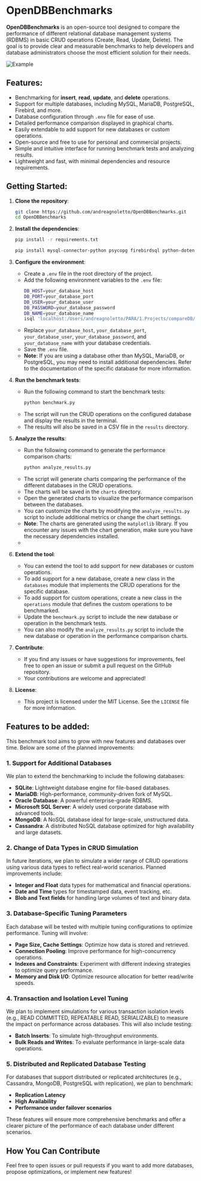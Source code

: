 # OpenDBBenchmarks

**OpenDBBenchmarks** is an open-source tool designed to compare the performance of different relational database management systems (RDBMS) in basic CRUD operations (Create, Read, Update, Delete). The goal is to provide clear and measurable benchmarks to help developers and database administrators choose the most efficient solution for their needs.

![Example](https://user-images.githubusercontent.com/91411698/134765073-3b3b3b7b-3b7b-4b7b-8b7b-3b7b3b7b3b7b.png)

## Features:
- Benchmarking for **insert**, **read**, **update**, and **delete** operations.
- Support for multiple databases, including MySQL, MariaDB, PostgreSQL, Firebird, and more.
- Database configuration through `.env` file for ease of use.
- Detailed performance comparison displayed in graphical charts.
- Easily extendable to add support for new databases or custom operations.
- Open-source and free to use for personal and commercial projects.
- Simple and intuitive interface for running benchmark tests and analyzing results.
- Lightweight and fast, with minimal dependencies and resource requirements.

## Getting Started:
1. **Clone the repository**:
   ```bash
   git clone https://github.com/andreagnoletto/OpenDBBenchmarks.git
   cd OpenDBBenchmarks
    ```
2. **Install the dependencies**:
   ```bash
   pip install -r requirements.txt
   ```
   ```bash
   pip install mysql-connector-python psycopg firebirdsql python-dotenv matplotlib
   ```
3. **Configure the environment**:
    - Create a `.env` file in the root directory of the project.
    - Add the following environment variables to the `.env` file:
        ```bash
        DB_HOST=your_database_host
        DB_PORT=your_database_port
        DB_USER=your_database_user
        DB_PASSWORD=your_database_password
        DB_NAME=your_database_name
        isql 'localhost:/Users/andreagnoletto/PARA/1.Projects/compareDB/firebird.fbd' -user SYSDBA -password masterkey

        ```
    - Replace `your_database_host`, `your_database_port`, `your_database_user`, `your_database_password`, and `your_database_name` with your database credentials.
    - Save the `.env` file.
    - **Note**: If you are using a database other than MySQL, MariaDB, or PostgreSQL, you may need to install additional dependencies. Refer to the documentation of the specific database for more information.
   
4. **Run the benchmark tests**:
    - Run the following command to start the benchmark tests:
        ```bash
        python benchmark.py
        ```
    - The script will run the CRUD operations on the configured database and display the results in the terminal.
    - The results will also be saved in a CSV file in the `results` directory.
5. **Analyze the results**:
    - Run the following command to generate the performance comparison charts:
        ```bash
        python analyze_results.py
        ```
    - The script will generate charts comparing the performance of the different databases in the CRUD operations.
    - The charts will be saved in the `charts` directory.
    - Open the generated charts to visualize the performance comparison between the databases.
    - You can customize the charts by modifying the `analyze_results.py` script to include additional metrics or change the chart settings.
    - **Note**: The charts are generated using the `matplotlib` library. If you encounter any issues with the chart generation, make sure you have the necessary dependencies installed.
    - 
6. **Extend the tool**:
    - You can extend the tool to add support for new databases or custom operations.
    - To add support for a new database, create a new class in the `databases` module that implements the CRUD operations for the specific database.
    - To add support for custom operations, create a new class in the `operations` module that defines the custom operations to be benchmarked.
    - Update the `benchmark.py` script to include the new database or operation in the benchmark tests.
    - You can also modify the `analyze_results.py` script to include the new database or operation in the performance comparison charts.
7. **Contribute**:
    - If you find any issues or have suggestions for improvements, feel free to open an issue or submit a pull request on the GitHub repository.
    - Your contributions are welcome and appreciated!
8. **License**:
    - This project is licensed under the MIT License. See the `LICENSE` file for more information.

## Features to be added:
This benchmark tool aims to grow with new features and databases over time. Below are some of the planned improvements:

### 1. Support for Additional Databases
We plan to extend the benchmarking to include the following databases:
- **SQLite**: Lightweight database engine for file-based databases.
- **MariaDB**: High-performance, community-driven fork of MySQL.
- **Oracle Database**: A powerful enterprise-grade RDBMS.
- **Microsoft SQL Server**: A widely used corporate database with advanced tools.
- **MongoDB**: A NoSQL database ideal for large-scale, unstructured data.
- **Cassandra**: A distributed NoSQL database optimized for high availability and large datasets.

### 2. Change of Data Types in CRUD Simulation
In future iterations, we plan to simulate a wider range of CRUD operations using various data types to reflect real-world scenarios. Planned improvements include:
- **Integer and Float** data types for mathematical and financial operations.
- **Date and Time** types for timestamped data, event tracking, etc.
- **Blob and Text fields** for handling large volumes of text and binary data.

### 3. Database-Specific Tuning Parameters
Each database will be tested with multiple tuning configurations to optimize performance. Tuning will involve:
- **Page Size, Cache Settings**: Optimize how data is stored and retrieved.
- **Connection Pooling**: Improve performance for high-concurrency operations.
- **Indexes and Constraints**: Experiment with different indexing strategies to optimize query performance.
- **Memory and Disk I/O**: Optimize resource allocation for better read/write speeds.

### 4. Transaction and Isolation Level Tuning
We plan to implement simulations for various transaction isolation levels (e.g., READ COMMITTED, REPEATABLE READ, SERIALIZABLE) to measure the impact on performance across databases. This will also include testing:
- **Batch Inserts**: To simulate high-throughput environments.
- **Bulk Reads and Writes**: To evaluate performance in large-scale data operations.

### 5. Distributed and Replicated Database Testing
For databases that support distributed or replicated architectures (e.g., Cassandra, MongoDB, PostgreSQL with replication), we plan to benchmark:
- **Replication Latency**
- **High Availability**
- **Performance under failover scenarios**

These features will ensure more comprehensive benchmarks and offer a clearer picture of the performance of each database under different scenarios.

## How You Can Contribute
Feel free to open issues or pull requests if you want to add more databases, propose optimizations, or implement new features!

    
